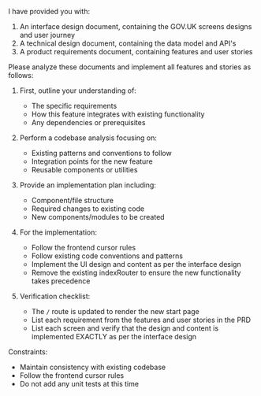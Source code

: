 I have provided you with:
1. An interface design document, containing the GOV.UK screens designs and user journey
2. A technical design document, containing the data model and API's
3. A product requirements document, containing features and user stories

Please analyze these documents and implement all features and stories as follows:

1. First, outline your understanding of:
   - The specific requirements
   - How this feature integrates with existing functionality
   - Any dependencies or prerequisites

2. Perform a codebase analysis focusing on:
   - Existing patterns and conventions to follow
   - Integration points for the new feature
   - Reusable components or utilities

3. Provide an implementation plan including:
   - Component/file structure
   - Required changes to existing code
   - New components/modules to be created

4. For the implementation:
   - Follow the frontend cursor rules
   - Follow existing code conventions and patterns
   - Implement the UI design and content as per the interface design
   - Remove the existing indexRouter to ensure the new functionality takes precedence

5. Verification checklist:
   - The `/` route is updated to render the new start page
   - List each requirement from the features and user stories in the PRD
   - List each screen and verify that the design and content is implemented EXACTLY as per the interface design

Constraints:
- Maintain consistency with existing codebase
- Follow the frontend cursor rules
- Do not add any unit tests at this time

